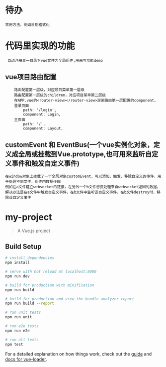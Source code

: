 # 待办
    常用方法，例如日期格式化
    
    

# 代码里实现的功能
     自动注册某一目录下vue文件为全局组件,用来写功能demo

## vue项目路由配置
        路由配置第一层级，对应项目菜单第一层级
        路由配置第一层级的children，对应项目菜单第二层级
        在APP.vue的<router-view></router-view>渲染路由第一层配置的component，
        登录页面
            path: '/login',
            component: Login,  
        主页面
            path: '/',
            component: Layout, 
## customEvent 和 EventBus(一个vue实例化对象，定义成全局或挂载到Vue.prototype,也可用来监听自定义事件和触发自定义事件)
    在window对象上挂载了一个全局对象customEvent，可以添加，触发，移除自定义的事件，用于处理不同文件，组件内数据传输
    例如在a文件建立websocket的链接，在另外一个b文件想要处理来自websocket返回的数据，解决办法是在a文件中触发自定义事件，在b文件中监听该自定义事件，在b文件destroy时，移除该自定义事件

# my-project

> A Vue.js project

## Build Setup

``` bash
# install dependencies
npm install

# serve with hot reload at localhost:8080
npm run dev

# build for production with minification
npm run build

# build for production and view the bundle analyzer report
npm run build --report

# run unit tests
npm run unit

# run e2e tests
npm run e2e

# run all tests
npm test
```

For a detailed explanation on how things work, check out the [guide](http://vuejs-templates.github.io/webpack/) and [docs for vue-loader](http://vuejs.github.io/vue-loader).
